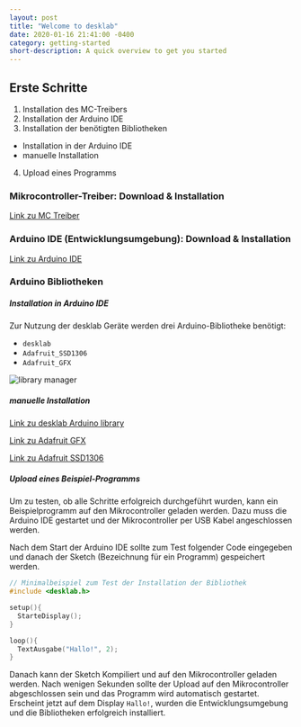 ```yaml
---
layout: post
title: "Welcome to desklab"
date: 2020-01-16 21:41:00 -0400
category: getting-started
short-description: A quick overview to get you started
---
```


## Erste Schritte
1. Installation des MC-Treibers
2. Installation der Arduino IDE
3. Installation der benötigten Bibliotheken
  - Installation in der Arduino IDE
  - manuelle Installation
4. Upload eines Programms

### Mikrocontroller-Treiber: Download & Installation

[Link zu MC Treiber](https://desk-lab.de/)

### Arduino IDE (Entwicklungsumgebung): Download & Installation

[Link zu Arduino IDE](https://www.arduino.cc/en/main/software)

### Arduino Bibliotheken
##### Installation in Arduino IDE
Zur Nutzung der desklab Geräte werden drei Arduino-Bibliotheke benötigt:
- ``desklab``
- ``Adafruit_SSD1306``
- ``Adafruit_GFX``

![library manager](screenshot-library-manager.png)

##### manuelle Installation
[Link zu desklab Arduino library](https://github.com/desklab/desklab-arduino-lib/releases)

[Link zu Adafruit GFX](https://github.com/adafruit/Adafruit-GFX-Library/releases)

[Link zu Adafruit SSD1306](https://github.com/adafruit/Adafruit_SSD1306/releases)

##### Upload eines Beispiel-Programms
Um zu testen, ob alle Schritte erfolgreich durchgeführt wurden, kann ein Beispielprogramm auf den Mikrocontroller geladen werden. Dazu muss die Arduino IDE gestartet und der Mikrocontroller per USB Kabel angeschlossen werden.

Nach dem Start der Arduino IDE sollte zum Test folgender Code eingegeben und danach der Sketch (Bezeichnung für ein Programm) gespeichert werden.

```c++
// Minimalbeispiel zum Test der Installation der Bibliothek
#include <desklab.h>

setup(){
  StarteDisplay();
}

loop(){
  TextAusgabe("Hallo!", 2);
}
```
Danach kann der Sketch Kompiliert und auf den Mikrocontroller geladen werden. Nach wenigen Sekunden sollte der Upload auf den Mikrocontroller abgeschlossen sein und das Programm wird automatisch gestartet. Erscheint jetzt auf dem Display ``Hallo!``, wurden die Entwicklungsumgebung und die Bibliotheken erfolgreich installiert.
